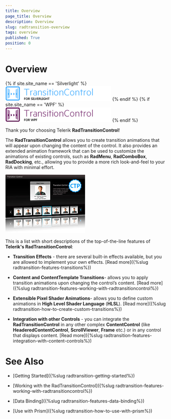 ```yaml
---
title: Overview
page_title: Overview
description: Overview
slug: radtransition-overview
tags: overview
published: True
position: 0
---
```


# Overview

{% if site.site_name == 'Silverlight' %}
![](images/RadTransition_Overview_01.png)
{% endif %}
{% if site.site_name == 'WPF' %}
![](images/RadTransition_Overview_01_WPF.png)
{% endif %}

Thank you for choosing Telerik __RadTransitionControl__!

The __RadTransitionControl__ allows you to create transition animations that will appear upon changing the content of the control. It also provides an extended animation framework that can be used to customize the animations of existing controls, such as __RadMenu__, __RadComboBox__, __RadDocking__, etc., allowing you to provide a more rich look-and-feel to your RIA with minimal effort.

![](images/RadTransition_Overview_02.png)

This is a list with short descriptions of the top-of-the-line features of __Telerik's RadTransitionControl__:

* __Transition Effects__ - there are several built-in effects available, but you are allowed to implement your own effects. [Read more]({%slug radtransition-features-transitions%})

* __Content and ContentTemplate Transitions__- allows you to apply transition animations upon changing the control’s content. [Read more]({%slug radtransition-features-working-with-radtransitioncontrol%})

* __Extensible Pixel Shader Animations__- allows you to define custom animations in __High Level Shader Language__ (__HLSL__). [Read more]({%slug radtransition-how-to-create-custom-transitions%})

* __Integration with other Controls__ - you can integrate the __RadTransitionControl__ in any other complex __ContentControl__ (like __HeaderedContentControl__, __ScrollViewer__, __Frame__ etc.) or in any control that displays content. [Read more]({%slug radtransition-features-integration-with-content-controls%})

# See Also

 * [Getting Started]({%slug radtransition-getting-started%})

 * [Working with the RadTransitionControl]({%slug radtransition-features-working-with-radtransitioncontrol%})

 * [Data Binding]({%slug radtransition-features-data-binding%})

 * [Use with Prism]({%slug radtransition-how-to-use-with-prism%})
